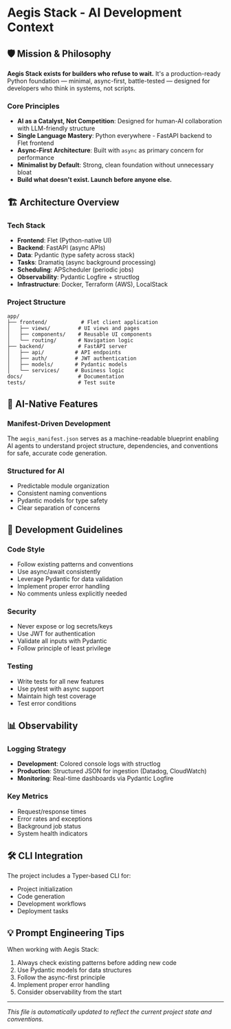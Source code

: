 # Aegis Stack - AI Development Context

## 🛡️ Mission & Philosophy

**Aegis Stack exists for builders who refuse to wait.** It's a production-ready Python foundation — minimal, async-first, battle-tested — designed for developers who think in systems, not scripts.

### Core Principles
- **AI as a Catalyst, Not Competition**: Designed for human-AI collaboration with LLM-friendly structure
- **Single Language Mastery**: Python everywhere - FastAPI backend to Flet frontend
- **Async-First Architecture**: Built with `async` as primary concern for performance
- **Minimalist by Default**: Strong, clean foundation without unnecessary bloat
- **Build what doesn't exist. Launch before anyone else.**

## 🏗️ Architecture Overview

### Tech Stack
- **Frontend**: Flet (Python-native UI)
- **Backend**: FastAPI (async APIs)
- **Data**: Pydantic (type safety across stack)
- **Tasks**: Dramatiq (async background processing)
- **Scheduling**: APScheduler (periodic jobs)
- **Observability**: Pydantic Logfire + structlog
- **Infrastructure**: Docker, Terraform (AWS), LocalStack

### Project Structure
```
app/
├── frontend/           # Flet client application
│   ├── views/         # UI views and pages
│   ├── components/    # Reusable UI components
│   └── routing/       # Navigation logic
├── backend/           # FastAPI server
│   ├── api/          # API endpoints
│   ├── auth/         # JWT authentication
│   ├── models/       # Pydantic models
│   └── services/     # Business logic
docs/                  # Documentation
tests/                 # Test suite
```

## 🤖 AI-Native Features

### Manifest-Driven Development
The `aegis_manifest.json` serves as a machine-readable blueprint enabling AI agents to understand project structure, dependencies, and conventions for safe, accurate code generation.

### Structured for AI
- Predictable module organization
- Consistent naming conventions
- Pydantic models for type safety
- Clear separation of concerns

## 🚀 Development Guidelines

### Code Style
- Follow existing patterns and conventions
- Use async/await consistently
- Leverage Pydantic for data validation
- Implement proper error handling
- No comments unless explicitly needed

### Security
- Never expose or log secrets/keys
- Use JWT for authentication
- Validate all inputs with Pydantic
- Follow principle of least privilege

### Testing
- Write tests for all new features
- Use pytest with async support
- Maintain high test coverage
- Test error conditions

## 📊 Observability

### Logging Strategy
- **Development**: Colored console logs with structlog
- **Production**: Structured JSON for ingestion (Datadog, CloudWatch)
- **Monitoring**: Real-time dashboards via Pydantic Logfire

### Key Metrics
- Request/response times
- Error rates and exceptions
- Background job status
- System health indicators

## 🛠️ CLI Integration

The project includes a Typer-based CLI for:
- Project initialization
- Code generation
- Development workflows
- Deployment tasks

## 💡 Prompt Engineering Tips

When working with Aegis Stack:
1. Always check existing patterns before adding new code
2. Use Pydantic models for data structures
3. Follow the async-first principle
4. Implement proper error handling
5. Consider observability from the start

---

*This file is automatically updated to reflect the current project state and conventions.*